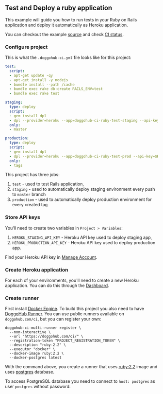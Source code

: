 ## Test and Deploy a ruby application
This example will guide you how to run tests in your Ruby on Rails application and deploy it automatically as Heroku application.

You can checkout the example [source](https://doggohub.com/ayufan/ruby-getting-started) and check [CI status](https://doggohub.com/ayufan/ruby-getting-started/builds?scope=all).

### Configure project
This is what the `.doggohub-ci.yml` file looks like for this project:
```yaml
test:
  script:
  - apt-get update -qy
  - apt-get install -y nodejs
  - bundle install --path /cache
  - bundle exec rake db:create RAILS_ENV=test
  - bundle exec rake test

staging:
  type: deploy
  script:
  - gem install dpl
  - dpl --provider=heroku --app=doggohub-ci-ruby-test-staging --api-key=$HEROKU_STAGING_API_KEY
  only:
  - master

production:
  type: deploy
  script:
  - gem install dpl
  - dpl --provider=heroku --app=doggohub-ci-ruby-test-prod --api-key=$HEROKU_PRODUCTION_API_KEY
  only:
  - tags
```

This project has three jobs:
1. `test` - used to test Rails application,
2. `staging` - used to automatically deploy staging environment every push to `master` branch
3. `production` - used to automatically deploy production environment for every created tag

### Store API keys
You'll need to create two variables in `Project > Variables`:
1. `HEROKU_STAGING_API_KEY` - Heroku API key used to deploy staging app,
2. `HEROKU_PRODUCTION_API_KEY` - Heroku API key used to deploy production app.

Find your Heroku API key in [Manage Account](https://dashboard.heroku.com/account).

### Create Heroku application
For each of your environments, you'll need to create a new Heroku application.
You can do this through the [Dashboard](https://dashboard.heroku.com/).

### Create runner
First install [Docker Engine](https://docs.docker.com/installation/).
To build this project you also need to have [DoggoHub Runner](https://about.doggohub.com/doggohub-ci/#doggohub-runner).
You can use public runners available on `doggohub.com/ci`, but you can register your own:
```
doggohub-ci-multi-runner register \
  --non-interactive \
  --url "https://doggohub.com/ci/" \
  --registration-token "PROJECT_REGISTRATION_TOKEN" \
  --description "ruby-2.2" \
  --executor "docker" \
  --docker-image ruby:2.2 \
  --docker-postgres latest
```

With the command above, you create a runner that uses [ruby:2.2](https://hub.docker.com/r/_/ruby/) image and uses [postgres](https://hub.docker.com/r/_/postgres/) database.

To access PostgreSQL database you need to connect to `host: postgres` as user `postgres` without password.
